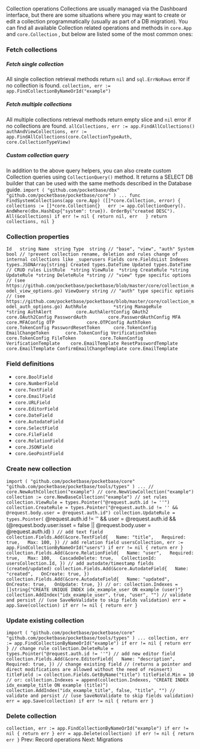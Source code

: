 Collection operations
Collections are usually managed via the Dashboard interface, but there are some situations where you may want to create or edit a collection programmatically (usually as part of a DB migration). You can find all available Collection related operations and methods in `core.App` and `core.Collection` , but below are listed some of the most common ones:
###  Fetch collections 
#####  Fetch single collection 
All single collection retrieval methods return `nil` and `sql.ErrNoRows` error if no collection is found.
`collection, err := app.FindCollectionByNameOrId("example")`
#####  Fetch multiple collections 
All multiple collections retrieval methods return empty slice and `nil` error if no collections are found.
`allCollections, err := app.FindAllCollections() authAndViewCollections, err := app.FindAllCollections(core.CollectionTypeAuth, core.CollectionTypeView)`
#####  Custom collection query 
In addition to the above query helpers, you can also create custom Collection queries using `CollectionQuery()` method. It returns a SELECT DB builder that can be used with the same methods described in the Database guide.
`import ( "github.com/pocketbase/dbx" "github.com/pocketbase/pocketbase/core" ) ... func FindSystemCollections(app core.App) ([]*core.Collection, error) {   collections := []*core.Collection{}   err := app.CollectionQuery(). AndWhere(dbx.HashExp{"system": true}). OrderBy("created DESC"). All(&collections) if err != nil { return nil, err   } return collections, nil }`
###  Collection properties 
`Id   string Name  string Type  string // "base", "view", "auth" System bool // !prevent collection rename, deletion and rules change of internal collections like _superusers Fields core.FieldsList Indexes types.JSONArray[string] Created types.DateTime Updated types.DateTime // CRUD rules ListRule  *string ViewRule  *string CreateRule *string UpdateRule *string DeleteRule *string // "view" type specific options // (see https://github.com/pocketbase/pocketbase/blob/master/core/collection_model_view_options.go) ViewQuery string // "auth" type specific options // (see https://github.com/pocketbase/pocketbase/blob/master/core/collection_model_auth_options.go) AuthRule          *string ManageRule         *string AuthAlert         core.AuthAlertConfig OAuth2           core.OAuth2Config PasswordAuth        core.PasswordAuthConfig MFA            core.MFAConfig OTP            core.OTPConfig AuthToken         core.TokenConfig PasswordResetToken     core.TokenConfig EmailChangeToken      core.TokenConfig VerificationToken     core.TokenConfig FileToken         core.TokenConfig VerificationTemplate    core.EmailTemplate ResetPasswordTemplate   core.EmailTemplate ConfirmEmailChangeTemplate core.EmailTemplate`
###  Field definitions 
  * `core.BoolField`
  * `core.NumberField`
  * `core.TextField`
  * `core.EmailField`
  * `core.URLField`
  * `core.EditorField`
  * `core.DateField`
  * `core.AutodateField`
  * `core.SelectField`
  * `core.FileField`
  * `core.RelationField`
  * `core.JSONField`
  * `core.GeoPointField`


###  Create new collection 
`import ( "github.com/pocketbase/pocketbase/core" "github.com/pocketbase/pocketbase/tools/types" ) ... // core.NewAuthCollection("example") // core.NewViewCollection("example") collection := core.NewBaseCollection("example") // set rules collection.ViewRule = types.Pointer("@request.auth.id != ''") collection.CreateRule = types.Pointer("@request.auth.id != '' && @request.body.user = @request.auth.id") collection.UpdateRule = types.Pointer(`   @request.auth.id != '' &&   user = @request.auth.id &&   (@request.body.user:isset = false || @request.body.user = @request.auth.id) `) // add text field collection.Fields.Add(&core.TextField{   Name: "title",   Required: true,   Max: 100, }) // add relation field usersCollection, err := app.FindCollectionByNameOrId("users") if err != nil { return err } collection.Fields.Add(&core.RelationField{   Name: "user",   Required: true,   Max: 100,   CascadeDelete: true,   CollectionId: usersCollection.Id, }) // add autodate/timestamp fields (created/updated) collection.Fields.Add(&core.AutodateField{   Name: "created",   OnCreate: true, }) collection.Fields.Add(&core.AutodateField{   Name: "updated",   OnCreate: true,   OnUpdate: true, }) // or: collection.Indexes = []string{"CREATE UNIQUE INDEX idx_example_user ON example (user)"} collection.AddIndex("idx_example_user", true, "user", "") // validate and persist // (use SaveNoValidate to skip fields validation) err = app.Save(collection) if err != nil { return err }`
###  Update existing collection 
`import ( "github.com/pocketbase/pocketbase/core" "github.com/pocketbase/pocketbase/tools/types" ) ... collection, err := app.FindCollectionByNameOrId("example") if err != nil { return err } // change rule collection.DeleteRule = types.Pointer("@request.auth.id != ''") // add new editor field collection.Fields.Add(&core.EditorField{   Name: "description",   Required: true, }) // change existing field // (returns a pointer and direct modifications are allowed without the need of reinsert) titleField := collection.Fields.GetByName("title") titleField.Min = 10 // or: collection.Indexes = append(collection.Indexes, "CREATE INDEX idx_example_title ON example (title)") collection.AddIndex("idx_example_title", false, "title", "") // validate and persist // (use SaveNoValidate to skip fields validation) err = app.Save(collection) if err != nil { return err }`
###  Delete collection 
`collection, err := app.FindCollectionByNameOrId("example") if err != nil { return err } err = app.Delete(collection) if err != nil { return err }`
Prev: Record operations Next: Migrations
